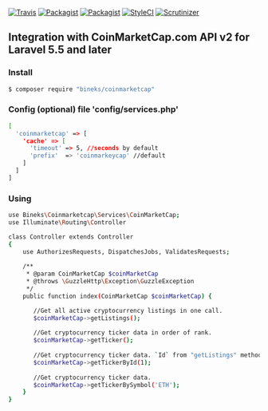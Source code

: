 [![Travis](https://img.shields.io/travis/bineks/coinmarketcap.svg?maxAge=2592000?style=flat-square)](https://travis-ci.org/bineks/coinmarketcap)
[![Packagist](https://img.shields.io/packagist/l/bineks/coinmarketcap.svg?maxAge=2592000?style=flat-square)](https://packagist.org/packages/bineks/coinmarketcap)
[![Packagist](https://img.shields.io/packagist/v/bineks/coinmarketcap.svg?maxAge=2592000?style=flat-square)](https://packagist.org/packages/bineks/coinmarketcap)
[![StyleCI](https://styleci.io/repos/160199198/shield)](https://styleci.io/repos/160199198)
[![Scrutinizer](https://img.shields.io/scrutinizer/g/bineks/coinmarketcap.svg?maxAge=2592000)](https://scrutinizer-ci.com/g/bineks/coinmarketcap/)

## Integration with CoinMarketCap.com API v2 for Laravel 5.5 and later

### Install

```sh
$ composer require "bineks/coinmarketcap"
```

### Config (optional) file 'config/services.php' 
```sh
[
  'coinmarketcap' => [
    'cache' => [
      'timeout' => 5, //seconds by default
      'prefix'  => 'coinmarkeycap' //default
    ]
  ]
]
```

### Using

```sh
use Bineks\Coinmarketcap\Services\CoinMarketCap;
use Illuminate\Routing\Controller

class Controller extends Controller
{
    use AuthorizesRequests, DispatchesJobs, ValidatesRequests;
    
    /**
     * @param CoinMarketCap $coinMarketCap
     * @throws \GuzzleHttp\Exception\GuzzleException
     */
    public function index(CoinMarketCap $coinMarketCap) {

       //Get all active cryptocurrency listings in one call.
       $coinMarketCap->getListings();
       
       //Get cryptocurrency ticker data in order of rank.
       $coinMarketCap->getTicker();
       
       //Get cryptocurrency ticker data. `Id` from "getListings" method.
       $coinMarketCap->getTickerById(1);
       
       //Get cryptocurrency ticker data.
       $coinMarketCap->getTickerBySymbol('ETH');
    }
}
```
